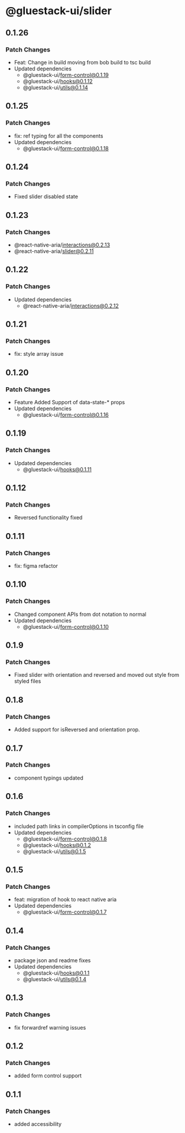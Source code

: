 # @gluestack-ui/slider

## 0.1.26

### Patch Changes

- Feat: Change in build moving from bob build to tsc build
- Updated dependencies
  - @gluestack-ui/form-control@0.1.19
  - @gluestack-ui/hooks@0.1.12
  - @gluestack-ui/utils@0.1.14

## 0.1.25

### Patch Changes

- fix: ref typing for all the components
- Updated dependencies
  - @gluestack-ui/form-control@0.1.18

## 0.1.24

### Patch Changes

- Fixed slider disabled state

## 0.1.23

### Patch Changes

- @react-native-aria/interactions@0.2.13
- @react-native-aria/slider@0.2.11

## 0.1.22

### Patch Changes

- Updated dependencies
  - @react-native-aria/interactions@0.2.12

## 0.1.21

### Patch Changes

- fix: style array issue

## 0.1.20

### Patch Changes

- Feature
  Added Support of data-state-\* props
- Updated dependencies
  - @gluestack-ui/form-control@0.1.16

## 0.1.19

### Patch Changes

- Updated dependencies
  - @gluestack-ui/hooks@0.1.11

## 0.1.12

### Patch Changes

- Reversed functionality fixed

## 0.1.11

### Patch Changes

- fix: figma refactor

## 0.1.10

### Patch Changes

- Changed component APIs from dot notation to normal
- Updated dependencies
  - @gluestack-ui/form-control@0.1.10

## 0.1.9

### Patch Changes

- Fixed slider with orientation and reversed and moved out style from styled files

## 0.1.8

### Patch Changes

- Added support for isReversed and orientation prop.

## 0.1.7

### Patch Changes

- component typings updated

## 0.1.6

### Patch Changes

- included path links in compilerOptions in tsconfig file
- Updated dependencies
  - @gluestack-ui/form-control@0.1.8
  - @gluestack-ui/hooks@0.1.2
  - @gluestack-ui/utils@0.1.5

## 0.1.5

### Patch Changes

- feat: migration of hook to react native aria
- Updated dependencies
  - @gluestack-ui/form-control@0.1.7

## 0.1.4

### Patch Changes

- package json and readme fixes
- Updated dependencies
  - @gluestack-ui/hooks@0.1.1
  - @gluestack-ui/utils@0.1.4

## 0.1.3

### Patch Changes

- fix forwardref warning issues

## 0.1.2

### Patch Changes

- added form control support

## 0.1.1

### Patch Changes

- added accessibility
